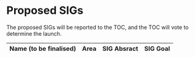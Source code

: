 # Proposed SIGs

The proposed SIGs will be reported to the TOC, and the TOC will vote to determine the launch.

| Name (to be finalised)  |    Area     |  SIG Absract  |  SIG Goal  | 
| ------------------------|-------------|---------------|------------|

